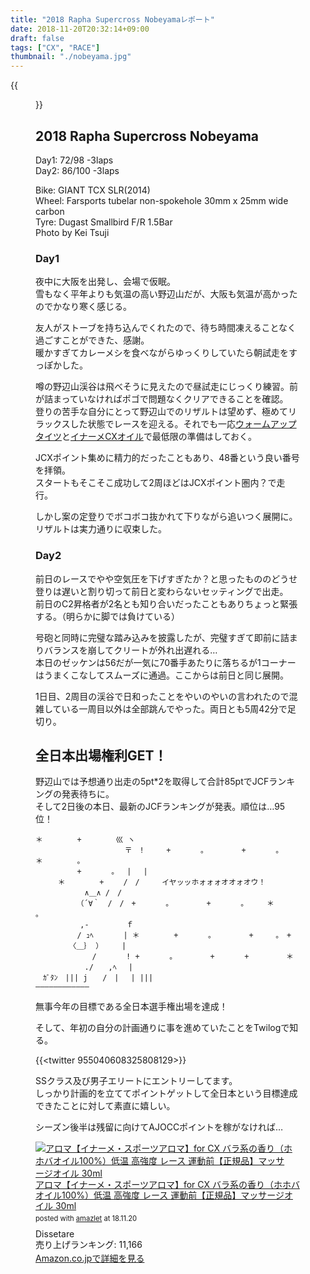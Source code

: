 ```yaml
---
title: "2018 Rapha Supercross Nobeyamaレポート"
date: 2018-11-20T20:32:14+09:00
draft: false
tags: ["CX", "RACE"]
thumbnail: "./nobeyama.jpg"
---
```

{{<figure src="./nobeyama.jpg">}}
## 2018 Rapha Supercross Nobeyama

Day1: 72/98 -3laps  
Day2: 86/100 -3laps

Bike: GIANT TCX SLR(2014)  
Wheel: Farsports tubelar non-spokehole 30mm x 25mm wide carbon  
Tyre: Dugast Smallbird F/R 1.5Bar  
Photo by Kei Tsuji

### Day1

夜中に大阪を出発し、会場で仮眠。  
雪もなく平年よりも気温の高い野辺山だが、大阪も気温が高かったのでかなり寒く感じる。

友人がストーブを持ち込んでくれたので、待ち時間凍えることなく過ごすことができた、感謝。  
暖かすぎてカレーメシを食べながらゆっくりしていたら朝試走をすっぽかした。

噂の野辺山渓谷は飛べそうに見えたので昼試走にじっくり練習。前が詰まっていなければポゴで問題なくクリアできることを確認。  
登りの苦手な自分にとって野辺山でのリザルトは望めず、極めてリラックスした状態でレースを迎える。それでも一応[ウォームアップタイツ](https://rover.ebay.com/rover/1/711-53200-19255-0/1?ff3=4&toolid=11800&pub=5575336615&campid=5338191852&mpre=https%3A%2F%2Fwww.ebay.com%2Fitm%2F162244070914%3F_sp%3Dp2488211.m41214.l9765%26_trkparms%3Ditemid%253A162244070914)と[イナーメCXオイル](https://amzn.to/2QSg0TY)で最低限の準備はしておく。

JCXポイント集めに精力的だったこともあり、48番という良い番号を拝領。  
スタートもそこそこ成功して2周ほどはJCXポイント圏内？で走行。

しかし案の定登りでボコボコ抜かれて下りながら追いつく展開に。リザルトは実力通りに収束した。

### Day2

前日のレースでやや空気圧を下げすぎたか？と思ったもののどうせ登りは遅いと割り切って前日と変わらないセッティングで出走。  
前日のC2昇格者が2名とも知り合いだったこともありちょっと緊張する。（明らかに脚では負けている）

号砲と同時に完璧な踏み込みを披露したが、完璧すぎて即前に詰まりバランスを崩してクリートが外れ出遅れる…  
本日のゼッケンは56だが一気に70番手あたりに落ちるが1コーナーはうまくこなしてスムーズに通過。ここからは前日と同じ展開。

1日目、2周目の渓谷で日和ったことをやいのやいの言われたので混雑している一周目以外は全部跳んでやった。両日とも5周42分で足切り。

## 全日本出場権利GET！

野辺山では予想通り出走の5pt*2を取得して合計85ptでJCFランキングの発表待ちに。  
そして2日後の本日、最新のJCFランキングが発表。順位は…95位！

```
＊　 　　　+　　 　　巛 ヽ
　　　　　　　　　　　　〒　!　　　+　　　　。　　　　　+　　　　。　　　　　＊　 　　　。
　 　　　　+　　　　。　 | 　|
　　　＊　 　　　+　　 /　/　　　イヤッッホォォォオオォオウ！
　　　　　　 ∧＿∧ /　/
　　　　　　（´∀｀　/　/　+　　　　。　　　　　+　　　　。　　　＊　 　　　。
　　　　　　,-　　　　　ｆ
　　　　　 / ｭﾍ　　　　| ＊　 　　　+　　　　。　　　　　+　　　。　+
　　　　　〈＿｝ ）　　　|
　　　　　　　 /　　　　! +　　　　。　　　　　+　　　　+　　　　　＊
　　　　　　 ./　　,ﾍ　 |
　ｶﾞﾀﾝ　||| j　　/　|　 | |||
――――――――――――
```

無事今年の目標である全日本選手権出場を達成！

そして、年初の自分の計画通りに事を進めていたことをTwilogで知る。

{{<twitter 955040608325808129>}}

SSクラス及び男子エリートにエントリーしてます。  
しっかり計画的を立ててポイントゲットして全日本という目標達成できたことに対して素直に嬉しい。


シーズン後半は残留に向けてAJOCCポイントを稼がなければ…

<div class="amazlet-box" style="margin-bottom:0px;"><div class="amazlet-image" style="float:left;margin:0px 12px 1px 0px;"><a href="http://www.amazon.co.jp/exec/obidos/ASIN/B019FM9MQ6/gensobunya-22/ref=nosim/" name="amazletlink" target="_blank"><img src="https://images-fe.ssl-images-amazon.com/images/I/418S%2BtQLvnL._SL160_.jpg" alt="アロマ【イナーメ・スポーツアロマ】for CX バラ系の香り（ホホバオイル100%）低温 高強度 レース 運動前【正規品】マッサージオイル 30ml" style="border: none;" /></a></div><div class="amazlet-info" style="line-height:120%; margin-bottom: 10px"><div class="amazlet-name" style="margin-bottom:10px;line-height:120%"><a href="http://www.amazon.co.jp/exec/obidos/ASIN/B019FM9MQ6/gensobunya-22/ref=nosim/" name="amazletlink" target="_blank">アロマ【イナーメ・スポーツアロマ】for CX バラ系の香り（ホホバオイル100%）低温 高強度 レース 運動前【正規品】マッサージオイル 30ml</a><div class="amazlet-powered-date" style="font-size:80%;margin-top:5px;line-height:120%">posted with <a href="http://www.amazlet.com/" title="amazlet" target="_blank">amazlet</a> at 18.11.20</div></div><div class="amazlet-detail">Dissetare <br />売り上げランキング: 11,166<br /></div><div class="amazlet-sub-info" style="float: left;"><div class="amazlet-link" style="margin-top: 5px"><a href="http://www.amazon.co.jp/exec/obidos/ASIN/B019FM9MQ6/gensobunya-22/ref=nosim/" name="amazletlink" target="_blank">Amazon.co.jpで詳細を見る</a></div></div></div><div class="amazlet-footer" style="clear: left"></div></div>
